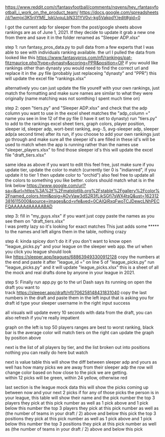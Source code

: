 <https://www.reddit.com/r/fantasyfootball/comments/nqvens/hey_rfantasyfootball_i_work_on_the_product_team/> <https://docs.google.com/spreadsheets/d/1wmjxi3K5rjIYME_lskUvquLbN331YV0vi-kg5VakpdY/edit#gid=0>

I got the current adp for sleeper from the post/google sheets above rankings are as of June 1, 2021. If they decide to update it grab a new one from there and save it in the folder renamed as "Sleeper ADP.xlsx"

step 1: run fantasy_pros_data.py to pull data from a few experts that I was able to see with individuals ranking available. the url I pulled the data from looked like this <https://www.fantasypros.com/nfl/rankings/pat-fitzmaurice.php?type=dynasty&scoring=PPR&position=OP> if you would like rankings other than dynasty you would need to find the correct url and replace it in the .py file (probably just replaceing "dynasty" and "PPR") this will update the excel file "rankings.xlsx"

alternatively you can just update the file yourelf with your own rankings, just match the formatting and make sure names are similar to what they were originally (name matching was not somthing I spent much time on)

step 2: open "tiers.py" and "Sleeper ADP.xlsx" and check that the adp column you want to use in the excel sheet matches the "adp_column =" name you see in line 12 of the py file (I have it set to dynasty) run "tiers.py" to add to the rankings excel sheet tiers, graph colors, player position, sleeper id, sleeper adp, wort-best ranking, avg-.5, avg-sleeper adp, sleeper adp(a second time) after its run, if you choose to add your own rankings just go through and make sure all the sleeper id's are filled in these id's will be used to match when the app is running rather than the names use "sleeper_players.xlsx" to find those sleeper id's this will update the excel file "draft_tiers.xlsx"

same idea as above if you want to edit this feel free, just make sure if you update tier, update the color to match (currently tier 0 is "indianred", if you update it to tier 1 then update color to "orchid") also feel free to update all the colors to something you like better. colors should match what is in the link below <https://www.google.com/url?sa=i&url=https%3A%2F%2Fmatplotlib.org%2Fstable%2Fgallery%2Fcolor%2Fnamed_colors.html&psig=AOvVaw3dS2R3fLjkSGfi7sWX4tsQ&ust=1623123816115000&source=images&cd=vfe&ved=0CAIQjRxqFwoTCJDewcLNhPECFQAAAAAdAAAAABAD>

step 3: fill in "my_guys.xlsx" if you want just copy paste the names as you see them on "draft_tiers.xlsx"\
I was pretty lazy so it's looking for exact matches This just adds some ***** to the names and left aligns them in the table, nothing crazy

step 4: kinda spicey don't do it if you don't want to know open "league_picks.py" and your league on the sleeper web app. the url when you click you league should look like <https://sleeper.app/leagues/688639493300912128> copy the numbers at the end and paste it after "league_id =" on line 5 of "league_picks.py" run "league_picks.py" and it will update "league_picks.xlsx" this is a sheet of all the mock and real drafts done by anyone in your league in 2021.

step 5: Finally run app.py go to the url Dash says its running on open the draft you want to track <https://sleeper.app/draft/nfl/706258148431831040> copy the last numbers in the draft and paste them in the left input that is asking you for draft id type your sleeper username in the right input success

all visuals will update every 10 seconds with data from the draft, you can also refresh if you're really impatient

graph on the left is top 50 players ranges are best to worst ranking, black bar is the average color will match tiers on the right can update the graph by position above

next is the list of all players by tier, and the list broken out into positions nothing you can really do here but watch

next is value table this will show the diff between sleeper adp and yours as well has how many picks we are away from their sleeper adp the row will change color based on how close to the pick we are getting.\
within 12 picks will be green, within 24 yellow, otherwise red

last section is the league mock data this will show the picks coming up between now and your next 2 picks if for any of those picks the person is in your league, this table will show their name and the pick number the top 3 players they pick at this pick number as well as 1 pick above and 1 pick below this number the top 3 players they pick at this pick number as well as (the number of teams in your draft / 2) above and below this pick the top 3 positions they pick at this pick number as well as 1 pick above and 1 pick below this number the top 3 positions they pick at this pick number as well as (the number of teams in your draft / 2) above and below this pick
